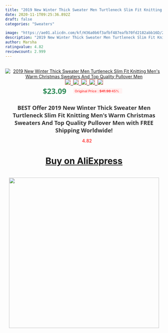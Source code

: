 ```yaml
---
title: "2019 New Winter Thick Sweater Men Turtleneck Slim Fit Knitting Men's Warm Christmas Sweaters And Top Quality Pullover Men"
date: 2020-11-1T09:25:36.892Z
draft: false
categories: "Sweaters"

image: "https://ae01.alicdn.com/kf/H36a0b6f3afbf487eafb70fd2182abb16D/2019-New-Winter-Thick-Sweater-Men-Turtleneck-Slim-Fit-Knitting-Men-s-Warm-Christmas-Sweaters-And.jpg"
description: "2019 New Winter Thick Sweater Men Turtleneck Slim Fit Knitting Men's Warm Christmas Sweaters And Top Quality Pullover Men"
author: Marsha
ratingvalue: 4.82
reviewcount: 2.999
---
```

<br>
<div style="text-align: center;">
<a href="https://s.click.aliexpress.com/e/_ASkwzr" target="_blank" rel="nofollow noopener noreferrer"><img alt="2019 New Winter Thick Sweater Men Turtleneck Slim Fit Knitting Men's Warm Christmas Sweaters And Top Quality Pullover Men" class="magnifier-image" src="https://ae01.alicdn.com/kf/H36a0b6f3afbf487eafb70fd2182abb16D/2019-New-Winter-Thick-Sweater-Men-Turtleneck-Slim-Fit-Knitting-Men-s-Warm-Christmas-Sweaters-And.jpg_640x640.jpg">
<br>
<img style="border:1px solid salmon" src="https://ae01.alicdn.com/kf/H36a0b6f3afbf487eafb70fd2182abb16D/2019-New-Winter-Thick-Sweater-Men-Turtleneck-Slim-Fit-Knitting-Men-s-Warm-Christmas-Sweaters-And.jpg_120x120.jpg">&nbsp;&nbsp;<img style="border:1px solid salmon" src="https://ae01.alicdn.com/kf/H111a6c6e167b4170a693c57c06045f5bB/2019-New-Winter-Thick-Sweater-Men-Turtleneck-Slim-Fit-Knitting-Men-s-Warm-Christmas-Sweaters-And.jpg_120x120.jpg">&nbsp;&nbsp;<img style="border:1px solid salmon" src="https://ae01.alicdn.com/kf/Hc8d8f69b68364079950170a6ba030beeK/2019-New-Winter-Thick-Sweater-Men-Turtleneck-Slim-Fit-Knitting-Men-s-Warm-Christmas-Sweaters-And.jpg_120x120.jpg">&nbsp;&nbsp;<img style="border:1px solid salmon" src="https://ae01.alicdn.com/kf/H2d49c05559c645b79ce96f49dd2a3492U/2019-New-Winter-Thick-Sweater-Men-Turtleneck-Slim-Fit-Knitting-Men-s-Warm-Christmas-Sweaters-And.jpg_120x120.jpg">&nbsp;&nbsp;<img style="border:1px solid salmon" src="https://ae01.alicdn.com/kf/Hcdb917c4e50541728c673511d6537ed4P/2019-New-Winter-Thick-Sweater-Men-Turtleneck-Slim-Fit-Knitting-Men-s-Warm-Christmas-Sweaters-And.jpg_120x120.jpg"></a></div><br0>
<div style="text-align: center;"><span style="background-color: white; border: 0px; box-sizing: border-box; color: seagreen; display: inline-block; font-family: &quot;open sans&quot; , &quot;arial&quot; , &quot;helvetica&quot; , sans-serif , &quot;heiti&quot;; font-size: 24px; font-stretch: inherit; font-weight: 700; line-height: inherit; margin: 0px 10px 0px 0px; padding: 0px; vertical-align: middle;">$23.09 </span>
<span style="background: rgb(255 , 241 , 241); border-radius: 3px; border: 0px; box-sizing: border-box; color: #ff4747; display: inline-block; font-family: inherit; font-size: 12px; font-stretch: inherit; font-style: inherit; font-variant: inherit; font-weight: 600; line-height: inherit; margin: 0px; padding: 2px 5px; transform: scale(0.9); vertical-align: middle;">Original Price : <b style="text-decoration: line-through;">$41.98 </b> 45%&nbsp;&nbsp;</span></div>
<h1 style="color: #333333; display: inline-block; font-family: &quot;open sans&quot; , &quot;arial&quot; , &quot;helvetica&quot; , sans-serif , &quot;heiti&quot;; font-size: 18px; font-stretch: inherit; font-weight: 700; text-align: center;">BEST Offer 2019 New Winter Thick Sweater Men Turtleneck Slim Fit Knitting Men's Warm Christmas Sweaters And Top Quality Pullover Men with FREE Shipping Worldwide!</h1>
<div style="color: #ff4747; text-align: center;">
<img src="https://4.bp.blogspot.com/-M0ZcTcb-5uY/XleCXlxnR4I/AAAAAAAAAEc/OrjgMkXV1oMQFaCRZj5HQwOCBcu3w1FegCPcBGAYYCw/s1600/star.png" style="height: 15px;">&nbsp;<b>4.82</b></div>
<div class="button_cont" align="center"><a class="buynow_a" href="https://s.click.aliexpress.com/e/_ASkwzr" target="_blank" rel="nofollow noopener noreferrer"><H1>Buy on AliExpress</H1></a></div><br>
<div class="separator" style="clear: both; text-align: center;">
<img src="https://lh3.googleusercontent.com/-pTy5HemUv9M/XlePHvY0dAI/AAAAAAAAAE4/0nX5iRUoIWY8eMW9Dpxeirr157OZliDIgCLcBGAsYHQ/s1600/badge.gif" width="480">
</div>
